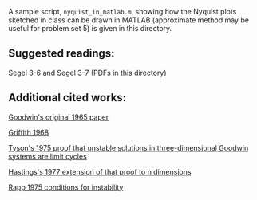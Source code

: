 A sample script, `nyquist_in_matlab.m`, showing how the Nyquist plots sketched in class can be drawn in MATLAB (approximate method may be useful for problem set 5) is given in this directory.

## Suggested readings:

Segel 3-6 and Segel 3-7 (PDFs in this directory)

## Additional cited works:

[Goodwin's original 1965 paper](http://www.ncbi.nlm.nih.gov/pubmed/5861813?dopt=Abstract)

[Griffith 1968](http://www.ncbi.nlm.nih.gov/pubmed/5727239)

[Tyson's 1975 proof that unstable solutions in three-dimensional Goodwin systems are limit cycles](http://link.springer.com/article/10.1007/BF00279849)

[Hastings's 1977 extension of that proof to n dimensions](http://www.sciencedirect.com/science/article/pii/0022039677901796)

[Rapp 1975 conditions for instability](http://www.sciencedirect.com/science/article/pii/0025556475900590)